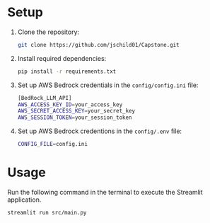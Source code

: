 




# Setup

1. Clone the repository:
   ```bash
   git clone https://github.com/jschild01/Capstone.git
   ```
2. Install required dependencies:
    ```bash
    pip install -r requirements.txt
    ```
3. Set up AWS Bedrock credentials in the `config/config.ini` file:
    ```bash
    [BedRock_LLM_API]
    AWS_ACCESS_KEY_ID=your_access_key
    AWS_SECRET_ACCESS_KEY=your_secret_key
    AWS_SESSION_TOKEN=your_session_token
    ```
4. Set up AWS Bedrock credentions in the `config/.env` file:
    ```bash
    CONFIG_FILE=config.ini
    ```

# Usage
Run the following command in the terminal to execute the Streamlit application.
```bash
streamlit run src/main.py
```    
